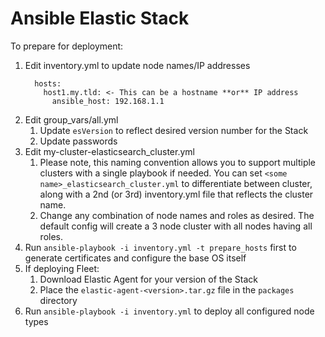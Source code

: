 # Ansible Elastic Stack
To prepare for deployment:
1. Edit inventory.yml to update node names/IP addresses
    ```
      hosts:
        host1.my.tld: <- This can be a hostname **or** IP address
          ansible_host: 192.168.1.1
    ```
1. Edit group_vars/all.yml
    1. Update `esVersion` to reflect desired version number for the Stack
    1. Update passwords
1.  Edit my-cluster-elasticsearch_cluster.yml
    1. Please note, this naming convention allows you to support multiple clusters with a single playbook if needed. You can set `<some name>_elasticsearch_cluster.yml` to differentiate between cluster, along with a 2nd (or 3rd) inventory.yml file that reflects the cluster name.
    1. Change any combination of node names and roles as desired. The default config will create a 3 node cluster with all nodes having all roles.
1. Run `ansible-playbook -i inventory.yml -t prepare_hosts` first to generate certificates and configure the base OS itself
1. If deploying Fleet:
   1. Download Elastic Agent for your version of the Stack
   1. Place the `elastic-agent-<version>.tar.gz` file in the `packages` directory
1. Run `ansible-playbook -i inventory.yml` to deploy all configured node types
